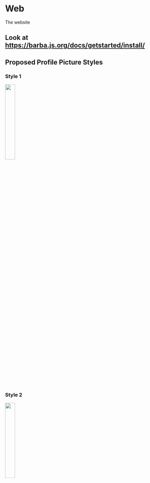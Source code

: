 # Web
The website
## Look at https://barba.js.org/docs/getstarted/install/

## Proposed Profile Picture Styles
### Style 1
<img src="https://api.dicebear.com/9.x/glass/svg?seed=[Username]&radius=50&backgroundColor=4747eb,4762eb,477eeb,4799eb,47b4eb,47d0eb,47eb47,47eb62,47eb7e,47eb99,47ebb4,47ebd0,47ebeb,6247eb,62eb47,7e47eb,7eeb47,9947eb,99eb47,b447eb,b4eb47,d047eb,d0eb47,eb4747,eb4762,eb477e,eb4799,eb47d0,eb47eb,eb6247,eb7e47,eb9947,ebb447,ebd047,ebeb47,b6e3f4,c0aede,d1d4f9,ffd5dc,ffdfbf&backgroundType=gradientLinear&backgroundRotation=360,-360" style="width:25%; height:25%;"/>
<!--- https://api.dicebear.com/9.x/glass/svg?seed=[Username]&radius=50&backgroundColor=4747eb,4762eb,477eeb,4799eb,47b4eb,47d0eb,47eb47,47eb62,47eb7e,47eb99,47ebb4,47ebd0,47ebeb,6247eb,62eb47,7e47eb,7eeb47,9947eb,99eb47,b447eb,b4eb47,d047eb,d0eb47,eb4747,eb4762,eb477e,eb4799,eb47d0,eb47eb,eb6247,eb7e47,eb9947,ebb447,ebd047,ebeb47,b6e3f4,c0aede,d1d4f9,ffd5dc,ffdfbf&backgroundType=gradientLinear&backgroundRotation=360,-360 --->

### Style 2
<img src="https://api.dicebear.com/9.x/rings/svg?seed=[Username]&radius=50&backgroundType=gradientLinear&ringColor=4db6ac,81c784,9575cd,aed581,ba68c8,e57373,f06292,ff8a65,ffb74d,ffd54f,dce775,4dd0e1,7986cb&ringFive=full,half,quarter,eighth&ringFour=half,quarter,full,eighth&ringOne=half,quarter,full,eighth&ringThree=half,quarter,full,eighth&ringTwo=half,quarter,full,eighth&backgroundColor=c0aede,b6e3f4" style="width:25%; height:25%;"/>
<!--- https://api.dicebear.com/9.x/rings/svg?seed=[Username]&radius=50&backgroundType=gradientLinear&ringColor=4db6ac,81c784,9575cd,aed581,ba68c8,e57373,f06292,ff8a65,ffb74d,ffd54f,dce775,4dd0e1,7986cb&ringFive=full,half,quarter,eighth&ringFour=half,quarter,full,eighth&ringOne=half,quarter,full,eighth&ringThree=half,quarter,full,eighth&ringTwo=half,quarter,full,eighth&backgroundColor=c0aede,b6e3f4 --->
